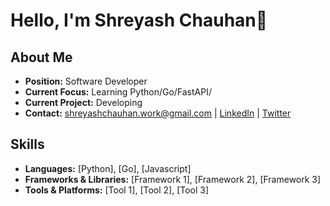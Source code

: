 # Hello, I'm Shreyash Chauhan👋



## About Me

- **Position:** Software Developer
- **Current Focus:** Learning Python/Go/FastAPI/
- **Current Project:** Developing 
- **Contact:** shreyashchauhan.work@gmail.com | [LinkedIn](https://www.linkedin.com/in/shreyash-chauhan/) | [Twitter](https://twitter.com/alexrider04)

## Skills

- **Languages:** [Python], [Go], [Javascript]
- **Frameworks & Libraries:** [Framework 1], [Framework 2], [Framework 3]
- **Tools & Platforms:** [Tool 1], [Tool 2], [Tool 3]


